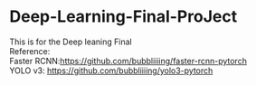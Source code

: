 # Deep-Learning-Final-ProJect
This is for the Deep leaning Final<br> 
Reference:<br>
          Faster RCNN:https://github.com/bubbliiiing/faster-rcnn-pytorch<br>
          YOLO v3: https://github.com/bubbliiiing/yolo3-pytorch
